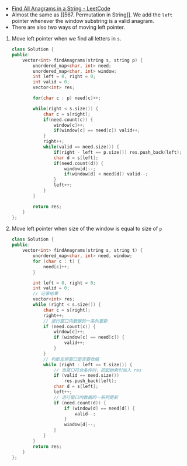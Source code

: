 - [Find All Anagrams in a String - LeetCode](https://leetcode.com/problems/find-all-anagrams-in-a-string/description/)
- Almost the same as [[567. Permutation in String]]. We add the `left` pointer whenever the window substring is a valid anagram.
- There are also two ways of moving left pointer.
1. Move left pointer when we find all letters in `s`. 
	
	```cpp
	class Solution {
	public:
	    vector<int> findAnagrams(string s, string p) {
	        unordered_map<char, int> need;
	        unordered_map<char, int> window;
	        int left = 0, right = 0;
	        int valid = 0;
	        vector<int> res;
	
	        for(char c : p) need[c]++;
	
	        while(right < s.size()) {
	            char c = s[right];
	            if(need.count(c)) {
	                window[c]++;
	                if(window[c] == need[c]) valid++;
	            }
	            right++;
	            while(valid == need.size()) {
	                if(right - left == p.size()) res.push_back(left);
	                char d = s[left];
	                if(need.count(d)) {
	                    window[d]--;
	                    if(window[d] < need[d]) valid--;
	                }
	                left++;
	            }
	        }
	
	        return res;
	    }
	};
	```

2. Move left pointer when size of the window is equal to size of `p`
	
	```cpp
	class Solution {
	public:
	    vector<int> findAnagrams(string s, string t) {
	        unordered_map<char, int> need, window;
	        for (char c : t) {
	            need[c]++;
	        }
	
	        int left = 0, right = 0;
	        int valid = 0;
	        // 记录结果
	        vector<int> res;
	        while (right < s.size()) {
	            char c = s[right];
	            right++;
	            // 进行窗口内数据的一系列更新
	            if (need.count(c)) {
	                window[c]++;
	                if (window[c] == need[c]) {
	                    valid++;
	                }
	            }
	            // 判断左侧窗口是否要收缩
	            while (right - left >= t.size()) {
	                // 当窗口符合条件时，把起始索引加入 res
	                if (valid == need.size())
	                    res.push_back(left);
	                char d = s[left];
	                left++;
	                // 进行窗口内数据的一系列更新
	                if (need.count(d)) {
	                    if (window[d] == need[d]) {
	                        valid--;
	                    }
	                    window[d]--;
	                }
	            }
	        }
	        return res;
	    }
	};
	```